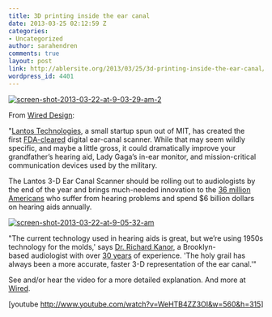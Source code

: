 ```yaml
---
title: 3D printing inside the ear canal
date: 2013-03-25 02:12:59 Z
categories:
- Uncategorized
author: sarahendren
comments: true
layout: post
link: http://ablersite.org/2013/03/25/3d-printing-inside-the-ear-canal/
wordpress_id: 4401
---
```


[![screen-shot-2013-03-22-at-9-03-29-am-2](http://ablersite.files.wordpress.com/2013/03/screen-shot-2013-03-22-at-9-03-29-am-2.png)](http://ablersite.files.wordpress.com/2013/03/screen-shot-2013-03-22-at-9-03-29-am-2.png)

From [Wired Design](http://www.wired.com/design/2013/03/ear-canal-3-d-scanner/):

"[Lantos Technologies](http://www.lantostechnologies.com/), a small startup spun out of MIT, has created the first [FDA-cleared](http://www.accessdata.fda.gov/cdrh_docs/pdf12/K121326.pdf) digital ear-canal scanner. While that may seem wildly specific, and maybe a little gross, it could dramatically improve your grandfather’s hearing aid, Lady Gaga’s in-ear monitor, and mission-critical communication devices used by the military.

The Lantos 3-D Ear Canal Scanner should be rolling out to audiologists by the end of the year and brings much-needed innovation to the [36 million Americans](http://www.bloomberg.com/news/2012-10-08/the-battle-to-build-and-sell-hearing-aid-alternatives.html) who suffer from hearing problems and spend $6 billion dollars on hearing aids annually.

[![screen-shot-2013-03-22-at-9-05-32-am](http://ablersite.files.wordpress.com/2013/03/screen-shot-2013-03-22-at-9-05-32-am.png)](http://ablersite.files.wordpress.com/2013/03/screen-shot-2013-03-22-at-9-05-32-am.png)

"The current technology used in hearing aids is great, but we’re using 1950s technology for the molds,' says [Dr. Richard Kanor](https://twitter.com/bkaudiology), a Brooklyn-based audiologist with over [30 years](http://hearingaidexperts.com/) of experience. 'The holy grail has always been a more accurate, faster 3-D representation of the ear canal.'"

See and/or hear the video for a more detailed explanation. And more at [Wired](http://www.wired.com/design/2013/03/ear-canal-3-d-scanner/).

[youtube http://www.youtube.com/watch?v=WeHTB4ZZ3OI&w=560&h=315]
